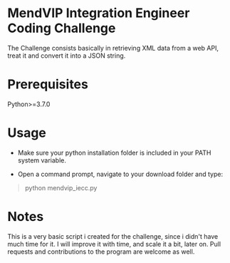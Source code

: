 # MendVIP Integration Engineer Coding Challenge

The Challenge consists basically in retrieving XML data from a web API, treat it and convert it into a JSON string.

# Prerequisites

Python>=3.7.0

# Usage

- Make sure your python installation folder is included in your PATH system variable.

- Open a command prompt, navigate to your download folder and type: 
>python mendvip_iecc.py

# Notes

This is a very basic script i created for the challenge, since i didn't have much time for it. I will improve it with time, and scale it a bit, later on. Pull requests and contributions to the program are welcome as well.
 
 
